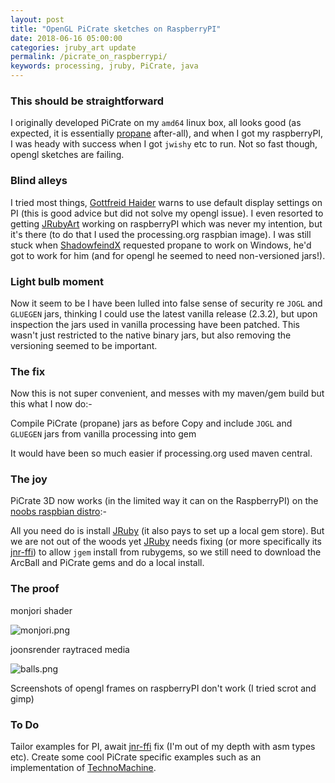 ```yaml
---
layout: post
title: "OpenGL PiCrate sketches on RaspberryPI"
date: 2018-06-16 05:00:00
categories: jruby_art update
permalink: /picrate_on_raspberrypi/
keywords: processing, jruby, PiCrate, java
---
```

### This should be straightforward

I originally developed PiCrate on my `amd64` linux box, all looks good (as expected, it is essentially [propane][propane] after-all), and when I got my raspberryPI, I was heady with success when I got `jwishy` etc to run. Not so fast though, opengl sketches are failing.

### Blind alleys

I tried most things, [Gottfreid Haider][haider] warns to use default display settings on PI (this is good advice but did not solve my opengl issue). I even resorted to getting [JRubyArt][jruby_art] working on raspberryPI which was never my intention, but it's there (to do that I used the processing.org raspbian image). I was still stuck when [ShadowfeindX][ShadowfeindX] requested propane to work on Windows, he'd got to work for him (and for opengl he seemed to need non-versioned jars!).

### Light bulb moment

Now it seem to be I have been lulled into false sense of security re `JOGL` and `GLUEGEN` jars, thinking I could use the latest vanilla release (2.3.2), but upon inspection the jars used in vanilla processing have been patched. This wasn't just restricted to the native binary jars, but also removing the versioning seemed to be important.

### The fix

Now this is not super convenient, and messes with my maven/gem build but this what I now do:-

Compile PiCrate (propane) jars as before
Copy and include `JOGL` and `GLUEGEN` jars from vanilla processing into gem

It would have been so much easier if processing.org used maven central.

### The joy

PiCrate 3D now works (in the limited way it can on the RaspberryPI) on the [noobs raspbian distro][noobs]:-

All you need do is install [JRuby][jruby] (it also pays to set up a local gem store). But we are not out of the woods yet [JRuby][jruby] needs fixing (or more specifically its [jnr-ffi][jnr-ffi]) to allow `jgem` install from rubygems, so we still need to download the ArcBall and PiCrate gems and do a local install.

### The proof
monjori shader

![monjori.png]({{site.github.url}}/assets/monjori.png)

joonsrender raytraced media

![balls.png]({{site.github.url}}/assets/balls.png)

Screenshots of opengl frames on raspberryPI don't work (I tried scrot and gimp)

### To Do

Tailor examples for PI, await [jnr-ffi][jnr-ffi] fix (I'm out of my depth with asm types etc). Create some cool PiCrate specific examples such as an implementation of [TechnoMachine][technomachine].

[haider]:https://pi.processing.org/
[technomachine]:https://github.com/mehackit/technomachine
[jnr-ffi]:https://github.com/jnr/jnr-ffi
[jruby]:http://jruby.org/download
[noobs]:https://www.raspberrypi.org/downloads/noobs/
[ShadowfeindX]:https://github.com/ShadowfeindX
[propane]:https://github.com/ruby-processing/propane
[jruby_art]:https://ruby-processing.github.io/JRubyArt/

